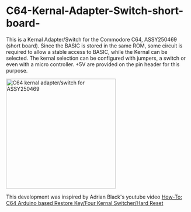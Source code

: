 # C64-Kernal-Adapter-Switch-short-board-
This is a Kernal Adapter/Switch for the Commodore C64, ASSY250469 (short board). 
Since the BASIC is stored in the same ROM, some circuit is required to allow a stable access to BASIC, while the Kernal can be selected.
The kernal selection can be configured with jumpers, a switch or even with a micro controller. +5V are provided on the pin header for this purpose.

<img src="https://github.com/svenpetersen1965/C64-Kernal-Adaptor-Switch-short-board-/blob/master/Rev.%200/pictures/0503_-_KernalSw_16k_above.JPG" width="300" alt="C64 kernal adapter/switch for ASSY250469">

This development was inspired by Adrian Black's youtube video <a href="https://youtu.be/GPq5xnJRw2w">How-To: C64 Arduino based Restore Key/Four Kernal Switcher/Hard Reset</a>
